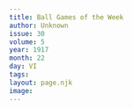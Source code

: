 ```yaml
---
title: Ball Games of the Week
author: Unknown
issue: 30
volume: 5
year: 1917
month: 22
day: VI
tags:
layout: page.njk
image:
---
```


